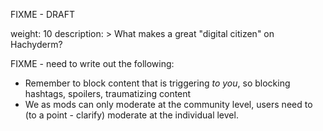 FIXME - DRAFT


weight: 10
description: >
  What makes a great "digital citizen" on Hachyderm?

FIXME - need to write out the following:

- Remember to block content that is triggering _to you_, so
  blocking hashtags, spoilers, traumatizing content
- We as mods can only moderate at the community level, users need
  to (to a point - clarify) moderate at the individual level.
